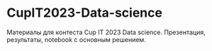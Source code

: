 # CupIT2023-Data-science
Материалы для контеста Cup IT 2023 Data science. Презентация, результаты, notebook с основным решением.
